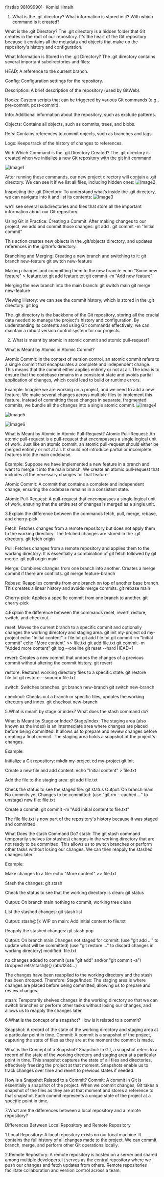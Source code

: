 firstlab
981099901- Komiel Hmaih

1. What is the .git directory? What information is stored in it? With which command is it created?

What is the .git Directory?
The .git directory is a hidden folder that Git creates in the root of our repository. It's the heart of the Git repository because it contains all the metadata and objects that make up the repository's history and configuration.

What Information is Stored in the .git Directory?
The .git directory contains several important subdirectories and files:

HEAD: A reference to the current branch.

Config: Configuration settings for the repository.

Description: A brief description of the repository (used by GitWeb).

Hooks: Custom scripts that can be triggered by various Git commands (e.g., pre-commit, post-commit).

Info: Additional information about the repository, such as exclude patterns.

Objects: Contains all objects, such as commits, trees, and blobs.

Refs: Contains references to commit objects, such as branches and tags.

Logs: Keeps track of the history of changes to references.

With Which Command is the .git Directory Created?
The .git directory is created when we initialize a new Git repository with the git init command.

![Image1](./images/image1.jpg)

After running these commands, our new project directory will contain a .git directory. We can see it if we list all files, including hidden ones:
![Image2](./images/image2.jpg)

Inspecting the .git Directory:
To understand what’s inside the .git directory, we can navigate into it and list its contents:
![Image3](./images/image3.jpg)

we'll see several subdirectories and files that store all the important information about our Git repository.

Using Git in Practice:
Creating a Commit: After making changes to our project, we add and commit those changes:
git add .
git commit -m "Initial commit"

This action creates new objects in the .git/objects directory, and updates references in the .git/refs directory.

Branching and Merging: Creating a new branch and switching to it:
git branch new-feature
git switch new-feature

Making changes and committing them to the new branch:
echo "Some new feature" > feature.txt
git add feature.txt
git commit -m "Add new feature"

Merging the new branch into the main branch:
git switch main
git merge new-feature

Viewing History: we can see the commit history, which is stored in the .git directory:
git log

The .git directory is the backbone of the Git repository, storing all the crucial data needed to manage the project's history and configuration. By understanding its contents and using Git commands effectively, we can maintain a robust version control system for our projects.

2. What is meant by atomic in atomic commit and atomic pull-request?

What is Meant by Atomic in Atomic Commit?

Atomic Commit: In the context of version control, an atomic commit refers to a single commit that encapsulates a complete and independent change. This means that the commit either applies entirely or not at all. The idea is to ensure that the codebase remains in a consistent state and avoids partial application of changes, which could lead to build or runtime errors.

Example: Imagine we are working on a project, and we need to add a new feature. We make several changes across multiple files to implement this feature. Instead of committing these changes in separate, fragmented commits, we bundle all the changes into a single atomic commit.
![Image4](./images/image4.jpg)

![Image5](./images/image5.jpg)

![Image6](./images/image6.jpg)

What is Meant by Atomic in Atomic Pull-Request?
Atomic Pull-Request: An atomic pull-request is a pull-request that encompasses a single logical unit of work. Just like an atomic commit, an atomic pull-request should either be merged entirely or not at all. It should not introduce partial or incomplete features into the main codebase.

Example: Suppose we have implemented a new feature in a branch and want to merge it into the main branch. We create an atomic pull-request that includes all the necessary changes for that feature.

Atomic Commit: A commit that contains a complete and independent change, ensuring the codebase remains in a consistent state.

Atomic Pull-Request: A pull-request that encompasses a single logical unit of work, ensuring that the entire set of changes is merged as a single unit.

3.Explain the difference between the commands fetch, pull, merge, rebase, and cherry-pick.

Fetch: Fetches changes from a remote repository but does not apply them to the working directory. The fetched changes are stored in the .git directory.
git fetch origin

Pull: Fetches changes from a remote repository and applies them to the working directory. It is essentially a combination of git fetch followed by git merge.
git pull origin main

Merge: Combines changes from one branch into another. Creates a merge commit if there are conflicts.
git merge feature-branch

Rebase: Reapplies commits from one branch on top of another base branch. This creates a linear history and avoids merge commits.
git rebase main

Cherry-pick: Applies a specific commit from one branch to another.
git cherry-pick <commit-hash>

4.Explain the difference between the commands reset, revert, restore, switch, and checkout.

reset: Moves the current branch to a specific commit and optionally changes the working directory and staging area.
git init my-project
cd my-project
echo "Initial content" > file.txt
git add file.txt
git commit -m "Initial commit"
echo "More content" >> file.txt
git add file.txt
git commit -m "Added more content"
git log --oneline
git reset --hard HEAD~1

revert: Creates a new commit that undoes the changes of a previous commit without altering the commit history.
git revert <commit-hash>

restore: Restores working directory files to a specific state.
git restore file.txt
git restore --source=<commit-hash> file.txt

switch: Switches branches.
git branch new-branch
git switch new-branch

checkout: Checks out a branch or specific files, updates the working directory and index.
git checkout new-branch

5.What is meant by stage or index? What does the stash command do?

What is Meant by Stage or Index?
Stage/Index: The staging area (also known as the index) is an intermediate area where changes are placed before being committed. It allows us to prepare and review changes before creating a final commit. The staging area holds a snapshot of the project's changes.

Example:

Initialize a Git repository:
mkdir my-project
cd my-project
git init

Create a new file and add content:
echo "Initial content" > file.txt

Add the file to the staging area:
git add file.txt

Check the status to see the staged file:
git status
Output:
On branch main
No commits yet
Changes to be committed:
(use "git rm --cached <file>..." to unstage)
new file: file.txt

Create a commit:
git commit -m "Add initial content to file.txt"

The file file.txt is now part of the repository's history because it was staged and committed.

What Does the stash Command Do?
stash: The git stash command temporarily shelves (or stashes) changes in the working directory that are not ready to be committed. This allows us to switch branches or perform other tasks without losing our changes. We can then reapply the stashed changes later.

Example:

Make changes to a file:
echo "More content" >> file.txt

Stash the changes:
git stash

Check the status to see that the working directory is clean:
git status

Output:
On branch main
nothing to commit, working tree clean

List the stashed changes:
git stash list

Output:
stash@{}: WIP on main: Add initial content to file.txt

Reapply the stashed changes:
git stash pop

Output:
On branch main
Changes not staged for commit:
(use "git add <file>..." to update what will be committed)
(use "git restore <file>..." to discard changes in working directory)
modified: file.txt

no changes added to commit (use "git add" and/or "git commit -a")
Dropped refs/stash@{} (abc1234...)

The changes have been reapplied to the working directory and the stash has been dropped.
Therefore:
Stage/Index: The staging area is where changes are placed before being committed, allowing us to prepare and review changes.

stash: Temporarily shelves changes in the working directory so that we can switch branches or perform other tasks without losing our changes, and allows us to reapply the changes later.

6.What is the concept of a snapshot? How is it related to a commit?

Snapshot: A record of the state of the working directory and staging area at a particular point in time.
Commit: A commit is a snapshot of the project, capturing the state of files as they are at the moment the commit is made.

What is the Concept of a Snapshot?
Snapshot: In Git, a snapshot refers to a record of the state of the working directory and staging area at a particular point in time. This snapshot captures the state of all files and directories, effectively freezing the project at that moment. Snapshots enable us to track changes over time and revert to previous states if needed.

How is a Snapshot Related to a Commit?
Commit: A commit in Git is essentially a snapshot of the project. When we commit changes, Git takes a snapshot of the files as they are at that moment and stores a reference to that snapshot. Each commit represents a unique state of the project at a specific point in time.

7.What are the differences between a local repository and a remote repository?

Differences Between Local Repository and Remote Repository

1.Local Repository: A local repository exists on our local machine. It contains the full history of all changes made to the project. We can commit, branch, merge, and perform other Git operations locally.

2.Remote Repository: A remote repository is hosted on a server and shared among multiple developers. It serves as the central repository where we push our changes and fetch updates from others. Remote repositories facilitate collaboration and version control across a team.
